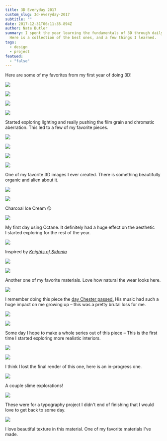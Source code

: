 ```yaml
---
title: 3D Everyday 2017
custom_slug: 3d-everyday-2017
subtitle: ""
date: 2017-12-31T06:11:35.894Z
author: Nate Butler
summary: I spent the year learning the fundamentals of 3D through daily renders.
  Here is a collection of the best ones, and a few things I learned.
tags:
  - design
  - project
featued:
  - "false"
---
```

Here are some of my favorites from my first year of doing 3D!

![](https://uploads-ssl.webflow.com/60453108a750bf32c24d79eb/604ae9758a23d1847f29f017_nate_butler_3D_2017_0004.jpg)

![](https://uploads-ssl.webflow.com/60453108a750bf32c24d79eb/604ae992c06bf100ea83890f_nate_butler_3D_2017_0005.jpg)

![](https://uploads-ssl.webflow.com/60453108a750bf32c24d79eb/604aeadbc06bf1ad6e838d0f_nate_butler_3D_2017_0006.jpg)

![](https://uploads-ssl.webflow.com/60453108a750bf32c24d79eb/604aeaeaac5dd6c60f02c433_nate_butler_3D_2017_0007.jpg)

Started exploring lighting and really pushing the film grain and chromatic aberration. This led to a few of my favorite pieces.

![](https://uploads-ssl.webflow.com/60453108a750bf32c24d79eb/604aeaf20898efa83d3df695_nate_butler_3D_2017_0008.jpg)

![](https://uploads-ssl.webflow.com/60453108a750bf32c24d79eb/604aeb3e7c8fe170c8c58b6f_nate_butler_3D_2017_0009.jpg)

![](https://uploads-ssl.webflow.com/60453108a750bf32c24d79eb/604aeb4642229ef1fef49bfe_nate_butler_3D_2017_0010.jpg)

![](https://uploads-ssl.webflow.com/60453108a750bf32c24d79eb/604aeb55bdf6b18931550387_nate_butler_3D_2017_0011.jpg)

One of my favorite 3D images I ever created. There is something beautifully organic and alien about it.

![](https://uploads-ssl.webflow.com/60453108a750bf32c24d79eb/604aeb8d8e5d16969c94aa2d_nate_butler_3D_2017_0012.jpg)

![](https://uploads-ssl.webflow.com/60453108a750bf32c24d79eb/604aeb9fa118ea5d31c1a153_nate_butler_3D_2017_0013.jpg)

Charcoal Ice Cream 😛

![](https://uploads-ssl.webflow.com/60453108a750bf32c24d79eb/604ae9a49b859d50f9f52687_nate_butler_3D_2017_0000.jpg)

My first day using Octane. It definitely had a huge effect on the aesthetic I started exploring for the rest of the year.

![](https://uploads-ssl.webflow.com/60453108a750bf32c24d79eb/604aebd97c8fe1d567c58d54_nate_butler_3D_2017_0014.jpg)

Inspired by *[Knights of Sidonia](https://en.wikipedia.org/wiki/Knights_of_Sidonia)*

![](https://uploads-ssl.webflow.com/60453108a750bf32c24d79eb/604aec13ac5dd6106202c9b7_nate_butler_3D_2017_0015.jpg)

![](https://uploads-ssl.webflow.com/60453108a750bf32c24d79eb/604aec22bdf6b134e955090b_nate_butler_3D_2017_0016.jpg)

Another one of my favorite materials. Love how natural the wear looks here.

![](https://uploads-ssl.webflow.com/60453108a750bf32c24d79eb/604ae9d11b23e8fc14bf945c_nate_butler_3D_2017_0002.jpg)

I remember doing this piece the [day Chester passed.](https://www.rollingstone.com/music/music-news/chester-benningtons-last-days-linkin-park-singers-mix-of-hope-heaviness-124862/) His music had such a huge impact on me growing up – this was a pretty brutal loss for me.

![](https://uploads-ssl.webflow.com/60453108a750bf32c24d79eb/604aec4da6f082a58bd74c35_nate_butler_3D_2017_0017.jpg)

![](https://uploads-ssl.webflow.com/60453108a750bf32c24d79eb/604aec5b725b8cc3bf3b6f1f_nate_butler_3D_2017_0018.jpg)

Some day I hope to make a whole series out of this piece – This is the first time I started exploring more realistic interiors.

![](https://uploads-ssl.webflow.com/60453108a750bf32c24d79eb/604aec828a23d1bf7b29f81b_nate_butler_3D_2017_0019.jpg)

![](https://uploads-ssl.webflow.com/60453108a750bf32c24d79eb/604aec8caff10059b9256af1_nate_butler_3D_2017_0020.jpg)

I think I lost the final render of this one, here is an in-progress one.

![](https://uploads-ssl.webflow.com/60453108a750bf32c24d79eb/604aecaa0d69f21306ecd22d_nate_butler_3D_2017_0021.jpg)

A couple slime explorations!

![](https://uploads-ssl.webflow.com/60453108a750bf32c24d79eb/604aecbdd4cff91c60695c9e_nate_butler_3D_2017_0022.jpg)

These were for a typography project I didn't end of finishing that I would love to get back to some day.

![](https://uploads-ssl.webflow.com/60453108a750bf32c24d79eb/604aea855237e53a379a0887_nate_butler_3D_2017_0003.jpg)

I love beautiful texture in this material. One of my favorite materials I've made.